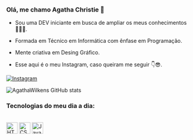 ### Olá, me chamo Agatha Christie 👋
- Sou uma DEV iniciante em busca de ampliar os meus conhecimentos 👩🏻‍💻.

- Formada em Técnico em Informática com ênfase em Programação.
- Mente criativa em Desing Gráfico.

- Esse aqui é o meu Instagram, caso queiram me seguir 👇😎.

[![Instagram](https://img.shields.io/badge/Instagram-E4405F?style=for-the-badge&logo=instagram&logoColor=white)](https://www.instagram.com/agatha.wilkens?igsh=MWdzcXlibjNrN3czMQ==)

![AgathaWilkens GitHub stats](https://github-readme-stats.vercel.app/api?username=AgathaWilkens&show_icons=true&theme=radical)

### Tecnologias do meu dia a dia:

<div style="display: inline-block"><br/>
    <img align="center" alt="HTML5" src="https://img.shields.io/badge/HTML5-E34F26?style=for-the-badge&logo=html5&logoColor=white" height="30"/>
    <img align="center" alt="CSS" src="https://img.shields.io/badge/CSS3-1572B6?style=for-the-badge&logo=css3&logoColor=white" height="30"/>
    <img align="center" alt="JavaScript" src="https://img.shields.io/badge/JavaScript-323330?style=for-the-badge&logo=javascript&logoColor=F7DF1E" height="30"/>
</div>

